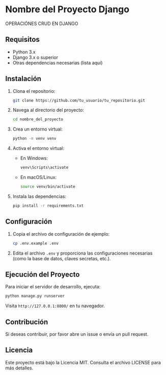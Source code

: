 # Nombre del Proyecto Django

OPERACIÓNES CRUD EN DJANGO

## Requisitos

- Python 3.x
- Django 3.x o superior
- Otras dependencias necesarias (lista aquí)

## Instalación

1. Clona el repositorio:

   ```bash
   git clone https://github.com/tu_usuario/tu_repositorio.git
   ```

2. Navega al directorio del proyecto:

   ```bash
   cd nombre_del_proyecto
   ```

3. Crea un entorno virtual:

   ```bash
   python -m venv venv
   ```

4. Activa el entorno virtual:

   - En Windows:

     ```bash
     venv\Scripts\activate
     ```

   - En macOS/Linux:

     ```bash
     source venv/bin/activate
     ```

5. Instala las dependencias:

   ```bash
   pip install -r requirements.txt
   ```

## Configuración

1. Copia el archivo de configuración de ejemplo:

   ```bash
   cp .env.example .env
   ```

2. Edita el archivo `.env` y proporciona las configuraciones necesarias (como la base de datos, claves secretas, etc.).

## Ejecución del Proyecto

Para iniciar el servidor de desarrollo, ejecuta:

```bash
python manage.py runserver
```

Visita `http://127.0.0.1:8000/` en tu navegador.

## Contribución

Si deseas contribuir, por favor abre un issue o envía un pull request.

## Licencia

Este proyecto está bajo la Licencia MIT. Consulta el archivo LICENSE para más detalles.
